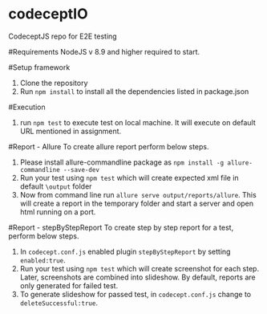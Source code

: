 # codeceptIO
CodeceptJS repo for E2E testing 

#Requirements
NodeJS v 8.9 and higher required to start.

#Setup framework
1. Clone the repository 
2. Run `npm install` to install all the dependencies listed in package.json

#Execution 
1. run `npm test` to execute test on local machine. It will execute on default URL mentioned in assignment. 

#Report - Allure 
To create allure report perform below steps. 
1. Please install allure-commandline package as `npm install -g allure-commandline --save-dev`
2. Run your test using `npm test` which will create expected xml file in default `\output` folder
3. Now from command line run `allure serve output/reports/allure`. This will create a report in the temporary folder and start a server and open html running on a port. 

#Report - stepByStepReport
To create step by step report for a test, perform below steps. 
1. In `codecept.conf.js` enabled plugin `stepByStepReport` by setting `enabled:true`. 
2. Run your test using `npm test` which will create screenshot for each step. Later, screenshots are 
combined into slideshow. By default, reports are only generated for failed test. 
3. To generate slideshow for passed test, in `codecept.conf.js` change to `deleteSuccessful:true`.